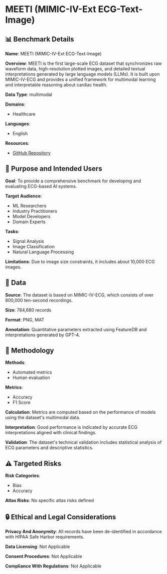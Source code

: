 # MEETI (MIMIC-IV-Ext ECG-Text-Image)

## 📊 Benchmark Details

**Name**: MEETI (MIMIC-IV-Ext ECG-Text-Image)

**Overview**: MEETI is the first large-scale ECG dataset that synchronizes raw waveform data, high-resolution plotted images, and detailed textual interpretations generated by large language models (LLMs). It is built upon MIMIC-IV-ECG and provides a unified framework for multimodal learning and interpretable reasoning about cardiac health.

**Data Type**: multimodal

**Domains**:
- Healthcare

**Languages**:
- English

**Resources**:
- [GitHub Repository](https://github.com/PKUDigitalHealth/MIMIC-IV-ECG-Ext-Text-Image)

## 🎯 Purpose and Intended Users

**Goal**: To provide a comprehensive benchmark for developing and evaluating ECG-based AI systems.

**Target Audience**:
- ML Researchers
- Industry Practitioners
- Model Developers
- Domain Experts

**Tasks**:
- Signal Analysis
- Image Classification
- Natural Language Processing

**Limitations**: Due to image size constraints, it includes about 10,000 ECG images.

## 💾 Data

**Source**: The dataset is based on MIMIC-IV-ECG, which consists of over 800,000 ten-second recordings.

**Size**: 784,680 records

**Format**: PNG, MAT

**Annotation**: Quantitative parameters extracted using FeatureDB and interpretations generated by GPT-4.

## 🔬 Methodology

**Methods**:
- Automated metrics
- Human evaluation

**Metrics**:
- Accuracy
- F1 Score

**Calculation**: Metrics are computed based on the performance of models using the dataset's multimodal data.

**Interpretation**: Good performance is indicated by accurate ECG interpretations aligned with clinical findings.

**Validation**: The dataset's technical validation includes statistical analysis of ECG parameters and descriptive statistics.

## ⚠️ Targeted Risks

**Risk Categories**:
- Bias
- Accuracy

**Atlas Risks**:
No specific atlas risks defined

## 🔒 Ethical and Legal Considerations

**Privacy And Anonymity**: All records have been de-identified in accordance with HIPAA Safe Harbor requirements.

**Data Licensing**: Not Applicable

**Consent Procedures**: Not Applicable

**Compliance With Regulations**: Not Applicable

